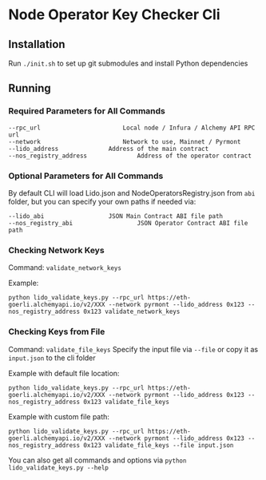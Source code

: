 # Node Operator Key Checker Cli

## Installation

Run `./init.sh` to set up git submodules and install Python dependencies

## Running

### Required Parameters for All Commands

```
--rpc_url                       Local node / Infura / Alchemy API RPC url
--network                       Network to use, Mainnet / Pyrmont
--lido_address              Address of the main contract
--nos_registry_address              Address of the operator contract
```

### Optional Parameters for All Commands

By default CLI will load Lido.json and NodeOperatorsRegistry.json from `abi` folder, but you can specify your own paths if needed via:

```
--lido_abi			        JSON Main Contract ABI file path
--nos_registry_abi			        JSON Operator Contract ABI file path
```

### Checking Network Keys

Command: `validate_network_keys`

Example:

```
python lido_validate_keys.py --rpc_url https://eth-goerli.alchemyapi.io/v2/XXX --network pyrmont --lido_address 0x123 --nos_registry_address 0x123 validate_network_keys
```

### Checking Keys from File

Command: `validate_file_keys`
Specify the input file via `--file` or copy it as `input.json` to the cli folder

Example with default file location:

```
python lido_validate_keys.py --rpc_url https://eth-goerli.alchemyapi.io/v2/XXX --network pyrmont --lido_address 0x123 --nos_registry_address 0x123 validate_file_keys
```

Example with custom file path:

```
python lido_validate_keys.py --rpc_url https://eth-goerli.alchemyapi.io/v2/XXX --network pyrmont --lido_address 0x123 --nos_registry_address 0x123 validate_file_keys --file input.json
```

You can also get all commands and options via `python lido_validate_keys.py --help`
